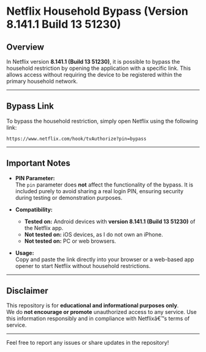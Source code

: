 
# **Netflix Household Bypass (Version 8.141.1 Build 13 51230)**  

## **Overview**  
In Netflix version **8.141.1 (Build 13 51230)**, it is possible to bypass the household restriction by opening the application with a specific link. This allows access without requiring the device to be registered within the primary household network.  

---

## **Bypass Link**  
To bypass the household restriction, simply open Netflix using the following link:  

`https://www.netflix.com/hook/tvAuthorize?pin=bypass`

---

## **Important Notes**  
- **PIN Parameter:**  
  The `pin` parameter does **not** affect the functionality of the bypass. It is included purely to avoid sharing a real login PIN, ensuring security during testing or demonstration purposes.  

- **Compatibility:**  
  - **Tested on:** Android devices with **version 8.141.1 (Build 13 51230)** of the Netflix app.  
  - **Not tested on:** iOS devices, as I do not own an iPhone.  
  - **Not tested on:** PC or web browsers.  

- **Usage:**  
  Copy and paste the link directly into your browser or a web-based app opener to start Netflix without household restrictions.  

---

## **Disclaimer**  
This repository is for **educational and informational purposes only**.  
We do **not encourage or promote** unauthorized access to any service. Use this information responsibly and in compliance with Netflixâ€™s terms of service.  

---

Feel free to report any issues or share updates in the repository!
